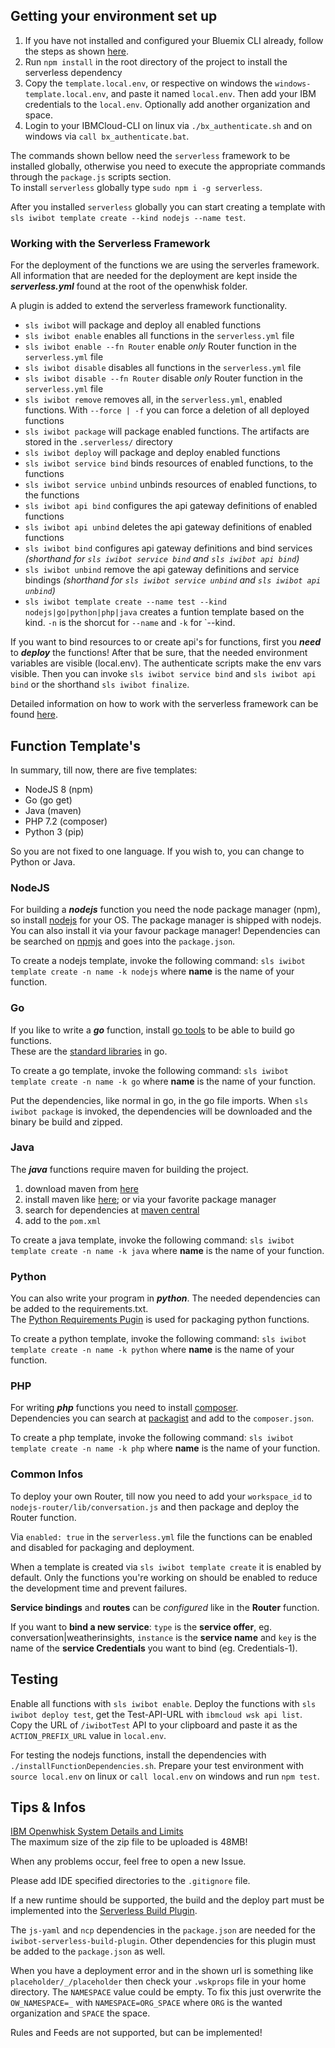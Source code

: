 ## Getting your environment set up
1. If you have not installed and configured your Bluemix CLI already, follow the steps as shown [here](https://console.bluemix.net/openwhisk/learn/cli).
2. Run `npm install` in the root directory of the project to install the serverless dependency
3. Copy the `template.local.env`, or respective on windows the `windows-template.local.env`, and paste it named `local.env`. Then add your IBM credentials to the `local.env`. Optionally add another organization and space.
4. Login to your IBMCloud-CLI on linux via `./bx_authenticate.sh` and on windows via `call bx_authenticate.bat`.

The commands shown bellow need the `serverless` framework to be installed globally, otherwise you need to execute the appropriate commands through the `package.js` scripts section.  
To install `serverless` globally type `sudo npm i -g serverless`.

After you installed `serverless` globally you can start creating a template with `sls iwibot template create --kind nodejs --name test`.   

### Working with the Serverless Framework
For the deployment of the functions we are using the serverles framework. All information that are needed for the deployment are kept inside the  ***__serverless.yml__*** found at the root of the openwhisk folder.

A plugin is added to extend the serverless framework functionality.
* `sls iwibot` will package and deploy all enabled functions
* `sls iwibot enable` enables all functions in the `serverless.yml` file
* `sls iwibot enable --fn Router` enable *only* Router function in the `serverless.yml` file
* `sls iwibot disable` disables all functions in the `serverless.yml` file
* `sls iwibot disable --fn Router` disable *only* Router function in the `serverless.yml` file
* `sls iwibot remove` removes all, in the `serverless.yml`, enabled functions. With `--force | -f` you can force a deletion of all deployed functions 
* `sls iwibot package` will package enabled functions. The artifacts are stored in the `.serverless/` directory 
* `sls iwibot deploy` will package and deploy enabled functions
* `sls iwibot service bind` binds resources of enabled functions, to the functions
* `sls iwibot service unbind` unbinds resources of enabled functions, to the functions
* `sls iwibot api bind` configures the api gateway definitions of enabled functions
* `sls iwibot api unbind` deletes the api gateway definitions of enabled functions
* `sls iwibot bind` configures api gateway definitions and bind services *(shorthand for `sls iwibot service bind` and `sls iwibot api bind`)*
* `sls iwibot unbind` remove the api gateway definitions and service bindings *(shorthand for `sls iwibot service unbind` and `sls iwibot api unbind`)*
* `sls iwibot template create --name test --kind nodejs|go|python|php|java` creates a funtion template based on the kind. `-n` is the shorcut for `--name` and `-k` for `--kind. 

If you want to bind resources to or create api's for functions, first you __*need*__ to __*deploy*__ the functions! After that be sure, that the needed environment variables are visible (local.env). The authenticate scripts make the env vars visible. Then you can invoke `sls iwibot service bind` and `sls iwibot api bind` or the shorthand `sls iwibot finalize`.

Detailed information on how to work with the serverless framework can be found [here](https://serverless.com/framework/docs/providers/openwhisk/).

## Function Template's  
In summary, till now, there are five templates:
* NodeJS 8 (npm) 
* Go (go get)
* Java (maven)
* PHP 7.2 (composer)
* Python 3 (pip)

So you are not fixed to one language. If you wish to, you can change to Python or Java.

### NodeJS
For building a ***__nodejs__*** function you need the node package manager (npm), so install [nodejs](https://nodejs.org/en/download/package-manager/) for your OS. The package manager is shipped with nodejs.  
You can also install it via your favour package manager!
Dependencies can be searched on [npmjs](https://www.npmjs.com/) and goes into the `package.json`.

To create a nodejs template, invoke the following command: `sls iwibot template create -n name -k nodejs` where **name** is the name of your function.

### Go
If you like to write a ***__go__*** function, install [go tools](https://golang.org/doc/install#install) to be able to build go functions.  
These are the [standard libraries](https://golang.org/pkg/#stdlib) in go.

To create a go template, invoke the following command: `sls iwibot template create -n name -k go` where **name** is the name of your function.
  
Put the dependencies, like normal in go, in the go file imports. When `sls iwibot package` is invoked, the dependencies will be downloaded and the binary be build and zipped.
 
### Java
The ***__java__*** functions require maven for building the project.   
1. download maven from [here](https://maven.apache.org/download.cgi)
2. install maven like [here](https://maven.apache.org/install.html); or via your favorite package manager
3. search for dependencies at [maven central](https://mvnrepository.com/)
4. add to the `pom.xml`

To create a java template, invoke the following command: `sls iwibot template create -n name -k java` where **name** is the name of your function. 

### Python
You can also write your program in ***__python__***. The needed dependencies can be added to the requirements.txt.  
The [Python Requirements Pugin](https://www.npmjs.com/package/serverless-python-requirements) is used for packaging python functions.

To create a python template, invoke the following command: `sls iwibot template create -n name -k python` where **name** is the name of your function.

### PHP
For writing ***__php__*** functions you need to install [composer](https://getcomposer.org/download/).  
Dependencies you can search at [packagist](https://packagist.org/) and add to the `composer.json`.

To create a php template, invoke the following command: `sls iwibot template create -n name -k php` where **name** is the name of your function.

### Common Infos

To deploy your own Router, till now you need to add your `workspace_id` to `nodejs-router/lib/conversation.js` and then package and deploy the Router function.

Via `enabled: true` in the `serverless.yml` file the functions can be enabled and disabled for packaging and deployment.  

When a template is created via `sls iwibot template create` it is enabled by default. Only the functions you're working on should be enabled to reduce the development time and prevent failures. 

**Service bindings** and **routes** can be *configured* like in the **Router** function.

If you want to **bind a new service**: `type` is the **service offer**, eg. conversation|weatherinsights, `instance` is the **service name** and `key` is the name of the **service Credentials** you want to bind (eg. Credentials-1).   

## Testing
Enable all functions with `sls iwibot enable`. Deploy the functions with `sls iwibot deploy test`, get the Test-API-URL with `ibmcloud wsk api list`. Copy the URL of `/iwibotTest` API to your clipboard and paste it as the `ACTION_PREFIX_URL` value in `local.env`.  

For testing the nodejs functions, install the dependencies with `./installFunctionDependencies.sh`. Prepare your test environment with `source local.env` on linux or `call local.env` on windows and run `npm test`.  

## Tips & Infos
[IBM Openwhisk System Details and Limits](https://console.bluemix.net/docs/openwhisk/openwhisk_reference.html#openwhisk_reference)  
The maximum size of the zip file to be uploaded is 48MB!

When any problems occur, feel free to open a new Issue.

Please add IDE specified directories to the `.gitignore` file.

If a new runtime should be supported, the build and the deploy part must be implemented into the [Serverless Build Plugin](https://github.com/HSKA-IWI-VSYS/iwibot-serverless-build-plugin).

The `js-yaml` and `ncp` dependencies in the `package.json` are needed for the `iwibot-serverless-build-plugin`. Other dependencies for this plugin must be added to the `package.json` as well.

When you have a deployment error and in the shown url is something like `placeholder/_/placeholder` then check your `.wskprops` file in your home directory. The `NAMESPACE` value could be empty. To fix this just overwrite the `OW_NAMESPACE=_` with `NAMESPACE=ORG_SPACE` where `ORG` is the wanted organization and `SPACE` the space.

Rules and Feeds are not supported, but can be implemented!  